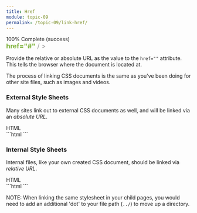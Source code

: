 ```yaml
---
title: Href
module: topic-09
permalink: /topic-09/link-href/
---
```


<div class="divider-heading"></div>

<div class="panel panel-success">
  <div class="progress" style="margin-bottom: 0; border-bottom-left-radius: 0; border-bottom-right-radius: 0;">
    <div class="progress-bar progress-bar-success progress-bar-striped" role="progressbar" aria-valuenow="100" aria-valuemin="0" aria-valuemax="100" style="width: 100%">
      <span class="sr-only">100% Complete (success)</span>
    </div>
  </div>
  <div class="panel-body">
    <p style="font-size: large; margin: 0;"><span style="color: #999"><link rel="stylesheet" type="text/css"></span> <span style="color: #79AF33; font-weight: bold;">href="#"</span> <span style="color: #999">/ ></span></p>
  </div>
</div>

Provide the relative or absolute URL as the value to the `href=""` attribute. This tells the browser where the document is located at.

The process of linking CSS documents is the same as you've been doing for other site files, such as images and videos.


### External Style Sheets
Many sites link out to external CSS documents as well, and will be linked via an _absolute URL_.

<div class="code-heading">
  <span class="html">HTML</span>
</div>
```html
<head>
  <title>Tuna the Cat</title>
  <link rel="stylesheet" type="text/css" href="https://codepen.io/rachelnabors/pen/bpAJH.css">
</head>
```


### Internal Style Sheets
Internal files, like your own created CSS document, should be linked via _relative URL_.

<div class="code-heading">
  <span class="html">HTML</span>
</div>
```html
<head>
  <title>Tuna the Cat</title>
  <link rel="stylesheet" type="text/css" href="./css/style.css">
</head>
```

<span class="label label-info">NOTE:</span> When linking the same stylesheet in your child pages, you would need to add an additional 'dot' to your file path (`../`) to move up a directory.
